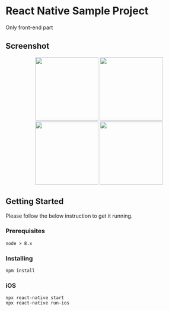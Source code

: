 # React Native Sample Project
Only front-end part

## Screenshot

<div align="center">
  <img width=170 src ="https://github.com/risingworld777/zirtue/blob/master/screenshots/1.png"/>
  <img width=170 src ="https://github.com/risingworld777/zirtue/blob/master/screenshots/2.png"/>
  <img width=170 src ="https://github.com/risingworld777/zirtue/blob/master/screenshots/3.png"/>
  <img width=170 src ="https://github.com/risingworld777/zirtue/blob/master/screenshots/4.png"/>
</div>

## Getting Started

Please follow the below instruction to get it running.

### Prerequisites

```
node > 8.x
```

### Installing

```
npm install
```

### iOS

```
npx react-native start
npx react-native run-ios
```
